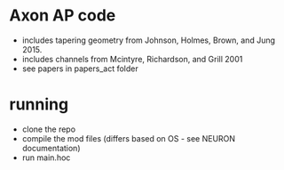 # Axon AP code
- includes tapering geometry from Johnson, Holmes, Brown, and Jung 2015.
- includes channels from Mcintyre, Richardson, and Grill 2001
- see papers in papers_act folder

# running
- clone the repo
- compile the mod files (differs based on OS - see NEURON documentation)
- run main.hoc